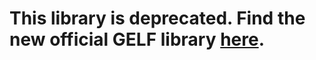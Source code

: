 # This library is deprecated. Find the new official GELF library [here](https://github.com/bzikarsky/gelf-php).
